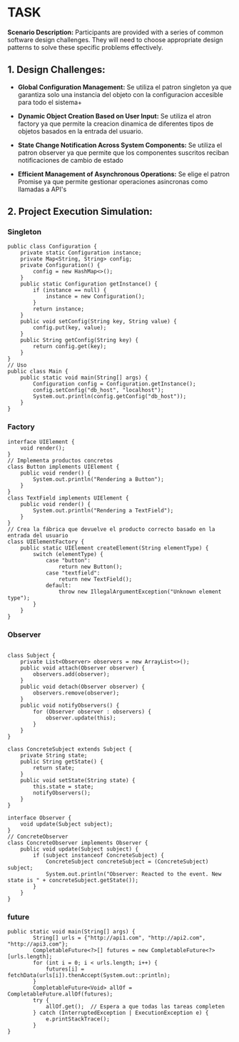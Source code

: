 # TASK

**Scenario Description:** Participants are provided with a series of common software design challenges. They will need to choose appropriate design patterns to solve these specific problems effectively.

## 1. **Design Challenges:**
* **Global Configuration Management:** Se utiliza el patron singleton ya que garantiza solo una instancia del objeto con la configuracion accesible para todo el sistema+

* **Dynamic Object Creation Based on User Input:** Se utiliza el atron factory ya que permite la creacion dinamica de diferentes tipos de objetos basados en la entrada del usuario.

* **State Change Notification Across System Components:** Se utiliza el patron observer ya que permite que los componentes suscritos reciban notificaciones de cambio de estado

* **Efficient Management of Asynchronous Operations:** Se elige el patron Promise ya que permite gestionar operaciones asincronas como llamadas a API's


## 2. Project Execution Simulation:
### Singleton
```
public class Configuration {
    private static Configuration instance;
    private Map<String, String> config;
    private Configuration() {
        config = new HashMap<>();
    }
    public static Configuration getInstance() {
        if (instance == null) {
            instance = new Configuration();
        }
        return instance;
    }
    public void setConfig(String key, String value) {
        config.put(key, value);
    }
    public String getConfig(String key) {
        return config.get(key);
    }
}
// Uso
public class Main {
    public static void main(String[] args) {
        Configuration config = Configuration.getInstance();
        config.setConfig("db_host", "localhost");
        System.out.println(config.getConfig("db_host"));
    }
}
```

### Factory
```
interface UIElement {
    void render();
}
// Implementa productos concretos
class Button implements UIElement {
    public void render() {
        System.out.println("Rendering a Button");
    }
}
class TextField implements UIElement {
    public void render() {
        System.out.println("Rendering a TextField");
    }
}
// Crea la fábrica que devuelve el producto correcto basado en la entrada del usuario
class UIElementFactory {
    public static UIElement createElement(String elementType) {
        switch (elementType) {
            case "button":
                return new Button();
            case "textfield":
                return new TextField();
            default:
                throw new IllegalArgumentException("Unknown element type");
        }
    }
}
```
### Observer
```

class Subject {
    private List<Observer> observers = new ArrayList<>();
    public void attach(Observer observer) {
        observers.add(observer);
    }
    public void detach(Observer observer) {
        observers.remove(observer);
    }
    public void notifyObservers() {
        for (Observer observer : observers) {
            observer.update(this);
        }
    }
}

class ConcreteSubject extends Subject {
    private String state;
    public String getState() {
        return state;
    }
    public void setState(String state) {
        this.state = state;
        notifyObservers();
    }
}

interface Observer {
    void update(Subject subject);
}
// ConcreteObserver
class ConcreteObserver implements Observer {
    public void update(Subject subject) {
        if (subject instanceof ConcreteSubject) {
            ConcreteSubject concreteSubject = (ConcreteSubject) subject;
            System.out.println("Observer: Reacted to the event. New state is " + concreteSubject.getState());
        }
    }
}
```

### future
```
public static void main(String[] args) {
        String[] urls = {"http://api1.com", "http://api2.com", "http://api3.com"};
        CompletableFuture<?>[] futures = new CompletableFuture<?>[urls.length];
        for (int i = 0; i < urls.length; i++) {
            futures[i] = fetchData(urls[i]).thenAccept(System.out::println);
        }
        CompletableFuture<Void> allOf = CompletableFuture.allOf(futures);
        try {
            allOf.get();  // Espera a que todas las tareas completen
        } catch (InterruptedException | ExecutionException e) {
            e.printStackTrace();
        }
}
```